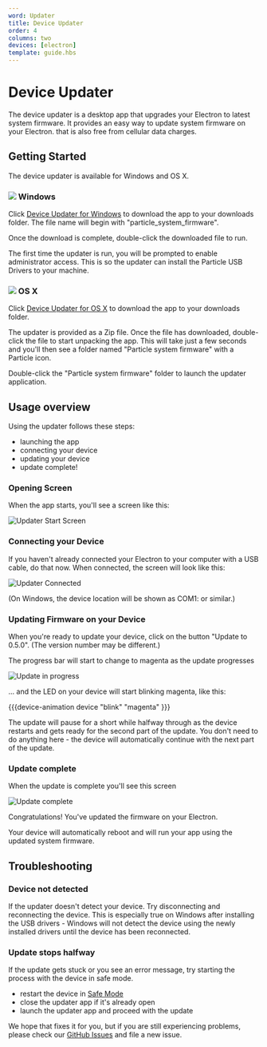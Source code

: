 ```yaml
---
word: Updater
title: Device Updater
order: 4
columns: two
devices: [electron]
template: guide.hbs
---
```


# Device Updater

The device updater is a desktop app that upgrades your Electron to latest system firmware. It provides an easy way to update system firmware on your Electron. that is also free from cellular data charges.

## Getting Started

The device updater is available for Windows and OS X. 

### <img style="margin:0; block:inline" src="{{assets}}/images/updater-windows-logo.png"> Windows

Click [Device Updater for Windows](https://github.com/spark/device-updater/releases/download/v0.5.0/particle_system_firmware_0.5.0.exe) to download the app to your downloads folder. The file name will begin with "particle_system_firmware".

Once the download is complete, double-click the downloaded file to run.

The first time the updater is run, you will be prompted to enable administrator access.  This is so the updater can install the Particle USB Drivers to your machine.

 
### <img style="margin:0; block:inline" src="{{assets}}/images/updater-apple-logo.png"> OS X

Click [Device Updater for OS X](https://github.com/spark/device-updater/releases/download/v0.5.0/particle_system_firmware_0.5.0.zip) to download the app to your downloads folder.

The updater is provided as a Zip file. Once the file has downloaded, double-click the file to start unpacking the app. This will take just a few seconds and you'll then see a folder named "Particle system firmware" with a Particle icon.  

Double-click the "Particle system firmware" folder to launch the updater application.

## Usage overview

Using the updater follows these steps:

- launching the app
- connecting your device
- updating your device
- update complete!


### Opening Screen

When the app starts, you'll see a screen like this:

![Updater Start Screen]({{assets}}/images/updater-start.png)

### Connecting your Device

If you haven't already connected your Electron to your computer with a USB cable, do that now. When connected, the screen will look like this:

![Updater Connected]({{assets}}/images/updater-connected.png)

(On Windows, the device location will be shown as COM1: or similar.)

### Updating Firmware on your Device

When you're ready to update your device, click on the button "Update to 0.5.0". (The version number may be different.)

The progress bar will start to change to magenta as the update progresses

![Update in progress]({{assets}}/images/updater-updating.png)

... and the LED on your device will start blinking magenta, like this:

{{{device-animation device "blink" "magenta" }}}

The update will pause for a short while halfway through as the device restarts and gets ready for the second part of the update. You don't need to do anything here - the device will automatically continue with the next part of the update.

### Update complete

When the update is complete you'll see this screen

![Update complete]({{assets}}/images/updater-complete.png)

Congratulations! You've updated the firmware on your Electron.

Your device will automatically reboot and will run your app using the updated system firmware.


## Troubleshooting

### Device not detected

If the updater doesn't detect your device. Try disconnecting and reconnecting the device. This is especially true on Windows after installing the USB drivers - Windows will not detect the device using the newly installed drivers until the device has been reconnected.

### Update stops halfway

If the update gets stuck or you see an error message, try starting the process with the device in safe mode.

- restart the device in [Safe Mode](/guide/getting-started/modes/electron/#safe-mode)
- close the updater app if it's already open
- launch the updater app and proceed with the update

We hope that fixes it for you, but if you are still experiencing problems, please check our
[GitHub Issues](https://github.com/spark/device-updater/issues) and file a new issue.

